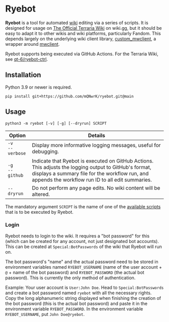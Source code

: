 # Ryebot

**Ryebot** is a tool for automated [wiki](https://en.wikipedia.org/wiki/Wiki) editing via a series of scripts.
It is designed for usage on [The Official Terraria Wiki](https://terraria.wiki.gg) on wiki.gg, but it should be easy to adapt it to other wikis and wiki platforms, particularly Fandom.
This depends largely on the underlying wiki client library, [custom_mwclient](https://github.com/h9a-rD4ubXs8/custom_mwclient), a wrapper around [mwclient](https://pypi.org/project/mwclient).

Ryebot supports being executed via GitHub Actions. For the Terraria Wiki, see [qt-6/ryebot-ctrl](https://github.com/qt-6/ryebot-ctrl).

## Installation

Python 3.9 or newer is required.

```
pip install git+https://github.com/mQNwrK/ryebot.git@main
```

## Usage

```
python3 -m ryebot [-v] [-g] [--dryrun] SCRIPT
```

| Option | Details |
| --- | --- |
| `-v`<br/>`--verbose` | Display more informative logging messages, useful for debugging. |
| `-g`<br/>`--github` | Indicate that Ryebot is executed on GitHub Actions. This adjusts the logging output to GitHub's format, displays a summary file for the workflow run, and appends the workflow run ID to all edit summaries. |
| `--dryrun` | Do not perform any page edits. No wiki content will be altered. |

The mandatory argument `SCRIPT` is the name of one of the [available scripts](src/ryebot/scripts) that is to be executed by Ryebot.

### Login

Ryebot needs to login to the wiki. It requires a "bot password" for this (which can be created for any account, not just designated bot accounts). This can be created at `Special:BotPasswords` of the wiki that Ryebot will run on.

The bot password's "name" and the actual password need to be stored in environment variables named `RYEBOT_USERNAME` (name of the user account + `@` + name of the bot password) and `RYEBOT_PASSWORD` (the actual bot password). This is currently the only method of authentication.

Example: Your user account is `User:John Doe`. Head to `Special:BotPasswords` and create a bot password named `ryebot` with all the necessary rights. Copy the long alphanumeric string displayed when finishing the creation of the bot password (this is the actual bot password) and paste it in the environment variable `RYEBOT_PASSWORD`. In the environment variable `RYEBOT_USERNAME`, put `John Doe@ryebot`.
